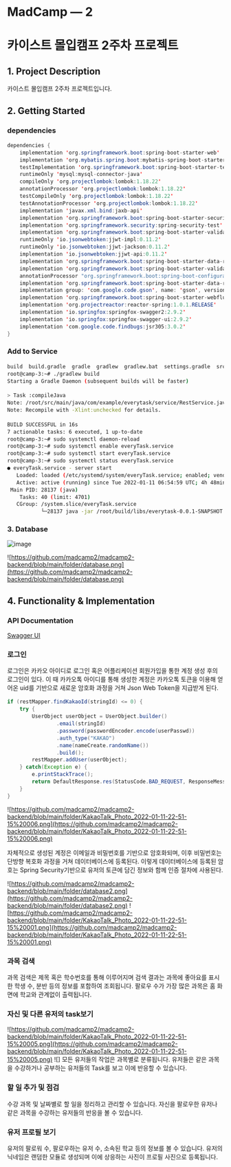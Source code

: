 # MadCamp — 2

# 카이스트 몰입캠프 2주차 프로젝트

## 1. Project Description

카이스트 몰입캠프 2주차 프로젝트입니다. 

## 2. Getting Started

### dependencies

```java
dependencies {
	implementation 'org.springframework.boot:spring-boot-starter-web'
	implementation 'org.mybatis.spring.boot:mybatis-spring-boot-starter:2.2.0'
	testImplementation 'org.springframework.boot:spring-boot-starter-test'
	runtimeOnly 'mysql:mysql-connector-java'
	compileOnly 'org.projectlombok:lombok:1.18.22'
	annotationProcessor 'org.projectlombok:lombok:1.18.22'
	testCompileOnly 'org.projectlombok:lombok:1.18.22'
	testAnnotationProcessor 'org.projectlombok:lombok:1.18.22'
	implementation 'javax.xml.bind:jaxb-api'
	implementation 'org.springframework.boot:spring-boot-starter-security'
	implementation 'org.springframework.security:spring-security-test'
	implementation 'org.springframework.boot:spring-boot-starter-validation' //유효성 검증관련. @NotNull 등
	runtimeOnly 'io.jsonwebtoken:jjwt-impl:0.11.2'
	runtimeOnly 'io.jsonwebtoken:jjwt-jackson:0.11.2'
	implementation 'io.jsonwebtoken:jjwt-api:0.11.2'
	implementation 'org.springframework.boot:spring-boot-starter-data-redis'
	implementation 'org.springframework.boot:spring-boot-starter-validation'
	annotationProcessor "org.springframework.boot:spring-boot-configuration-processor"
	implementation 'org.springframework.boot:spring-boot-starter-data-redis'
	implementation group: 'com.google.code.gson', name: 'gson', version: '2.8.2'
	implementation 'org.springframework.boot:spring-boot-starter-webflux'
	implementation 'org.projectreactor:reactor-spring:1.0.1.RELEASE'
	implementation 'io.springfox:springfox-swagger2:2.9.2'
	implementation 'io.springfox:springfox-swagger-ui:2.9.2'
	implementation 'com.google.code.findbugs:jsr305:3.0.2'
}
```

### Add to Service

```bash
build  build.gradle  gradle  gradlew  gradlew.bat  settings.gradle  src
root@camp-3:~# ./gradlew build
Starting a Gradle Daemon (subsequent builds will be faster)

> Task :compileJava
Note: /root/src/main/java/com/example/everytask/service/RestService.java uses unchecked or unsafe operations.
Note: Recompile with -Xlint:unchecked for details.

BUILD SUCCESSFUL in 16s
7 actionable tasks: 6 executed, 1 up-to-date
root@camp-3:~# sudo systemctl daemon-reload
root@camp-3:~# sudo systemctl enable everyTask.service
root@camp-3:~# sudo systemctl start everyTask.service
root@camp-3:~# sudo systemctl status everyTask.service
● everyTask.service - server start
   Loaded: loaded (/etc/systemd/system/everyTask.service; enabled; vendor preset
   Active: active (running) since Tue 2022-01-11 06:54:59 UTC; 4h 48min ago
 Main PID: 28137 (java)
    Tasks: 40 (limit: 4701)
   CGroup: /system.slice/everyTask.service
           └─28137 java -jar /root/build/libs/everytask-0.0.1-SNAPSHOT.jar
```

### 3. Database

![image](https://user-images.githubusercontent.com/82388712/151817399-927ca021-881f-4a53-a0fd-afe450d04f87.png)

![https://github.com/madcamp2/madcamp2-backend/blob/main/folder/database.png](https://github.com/madcamp2/madcamp2-backend/blob/main/folder/database.png)

## 4. Functionality & Implementation

### API Documentation

[Swagger UI](http://192.249.18.137/swagger-ui.html)

### 로그인

로그인은 카카오 아이디로 로그인 혹은 어플리케이션 회원가입을 통한 계정 생성 후의 로그인이 있다. 이 때 카카오톡 아이디를 통해 생성한 계정은 카카오톡 토큰을 이용해 얻어온 uid를 기반으로 새로운 암호화 과정을 거쳐 Json Web Token을 지급받게 된다. 

```java
if (restMapper.findKakaoId(stringId) <= 0) {
    try {
        UserObject userObject = UserObject.builder()
                .email(stringId)
                .password(passwordEncoder.encode(userPasswd))
                .auth_type("KAKAO")
                .name(nameCreate.randomName())
                .build();
        restMapper.addUser(userObject);
    } catch(Exception e) {
        e.printStackTrace();
        return DefaultResponse.res(StatusCode.BAD_REQUEST, ResponseMessage.ALREADY_EXISTS);
    }
}
```
![https://github.com/madcamp2/madcamp2-backend/blob/main/folder/KakaoTalk_Photo_2022-01-11-22-51-15%20006.png](https://github.com/madcamp2/madcamp2-backend/blob/main/folder/KakaoTalk_Photo_2022-01-11-22-51-15%20006.png)

자체적으로 생성된 계정은 이메일과 비밀번호를 기반으로 암호화되며, 이후 비밀번호는 단방향 복호화 과정을 거쳐 데이터베이스에 등록된다. 이렇게 데이터베이스에 등록된 암호는 Spring Security기반으로 유저의 토큰에 담긴 정보와 함께 인증 절차에 사용된다.

![https://github.com/madcamp2/madcamp2-backend/blob/main/folder/database2.png](https://github.com/madcamp2/madcamp2-backend/blob/main/folder/database2.png)
![https://github.com/madcamp2/madcamp2-backend/blob/main/folder/KakaoTalk_Photo_2022-01-11-22-51-15%20001.png](https://github.com/madcamp2/madcamp2-backend/blob/main/folder/KakaoTalk_Photo_2022-01-11-22-51-15%20001.png)
### 과목 검색

과목 검색은 제목 혹은 학수번호를 통해 이루어지며 검색 결과는 과목에 좋아요를 표시한 학생 수, 분반 등의 정보를 포함하여 조회됩니다. 팔로우 수가 가장 많은 과목은 홈 화면에 학교와 관계없이 출력됩니다.

### 자신 및 다른 유저의 task보기
![https://github.com/madcamp2/madcamp2-backend/blob/main/folder/KakaoTalk_Photo_2022-01-11-22-51-15%20005.png](https://github.com/madcamp2/madcamp2-backend/blob/main/folder/KakaoTalk_Photo_2022-01-11-22-51-15%20005.png)
![]
모든 유저들의 작업은 과목별로 분류됩니다. 유저들은 같은 과목을 수강하거나 공부하는 유저들의  Task를 보고 이에 반응할 수 있습니다.

### 할 일 추가 및 점검

수강 과목 및 날짜별로 할 일을 정리하고 관리할 수 있습니다. 자신을 팔로우한 유저나 같은 과목을 수강하는 유저들의 반응을 볼 수 있습니다.

### 유저 프로필 보기

유저의 팔로워 수, 팔로우하는 유저 수, 소속된 학교 등의 정보를 볼 수 있습니다. 유저의 닉네임은 랜덤한 모듈로 생성되며 이에 상응하는 사진이 프로필 사진으로 등록됩니다.
